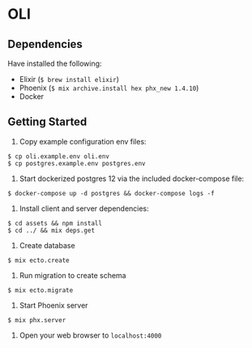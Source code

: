 # OLI

## Dependencies

Have installed the following:

- Elixir (`$ brew install elixir`)
- Phoenix (`$ mix archive.install hex phx_new 1.4.10`)
- Docker

## Getting Started

1. Copy example configuration env files:
```
$ cp oli.example.env oli.env
$ cp postgres.example.env postgres.env
```

1. Start dockerized postgres 12 via the included docker-compose file:
```
$ docker-compose up -d postgres && docker-compose logs -f
```

1. Install client and server dependencies:
```
$ cd assets && npm install
$ cd ../ && mix deps.get
```

1. Create database
```
$ mix ecto.create
```

1. Run migration to create schema
```
$ mix ecto.migrate
```

1. Start Phoenix server
```
$ mix phx.server
```

1. Open your web browser to `localhost:4000`
